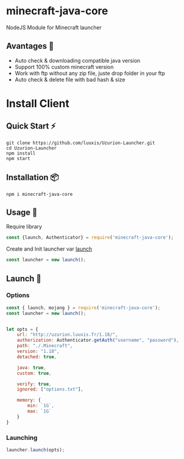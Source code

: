 # minecraft-java-core
NodeJS Module for Minecraft launcher

## Avantages :dizzy:

- Auto check & downloading compatible java version
- Support 100% custom minecraft version
- Work with ftp without any zip file, juste drop folder in your ftp
- Auto check & delete file with bad hash & size

# Install Client

## Quick Start :zap:
```npm
git clone https://github.com/luuxis/Uzurion-Launcher.git
cd Uzurion-Launcher
npm install
npm start
```

## Installation :package:
```npm
npm i minecraft-java-core
```

## Usage :triangular_flag_on_post:
Require library
```javascript
const {launch, Authenticator} = require('minecraft-java-core');
```

Create and Init launcher var [launch](utils/launch.js)
```javascript
const launcher = new launch();
```

## Launch :rocket:
### Options
```javascript
const { launch, mojang } = require('minecraft-java-core');
const launcher = new launch();


let opts = {
    url: "http://uzurion.luuxis.fr/1.18/",
    authorization: Authenticator.getAuth("username", "password"),
    path: "./.Minecraft",
    version: "1.18",
    detached: true,

    java: true,
    custom: true,

    verify: true,
    ignored: ["options.txt"],

    memory: {
        min: `1G`,
        max: `1G` 
    }
}
```

### Launching
```javascript
launcher.launch(opts);
```` 